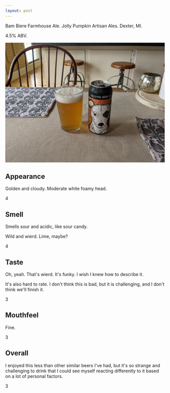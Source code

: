 ```yaml
---
layout: post
---
```

Bam Biere Farmhouse Ale.
Jolly Pumpkin Artisan Ales.
Dexter, MI.

4.5% ABV.

<img class="beer-photo" src="/beer/images/2021-06-07-jolly-pumpkin-bam-biere-farmhouse-ale.jpg"/>


## Appearance

Golden and cloudy.
Moderate white foamy head.

4


## Smell

Smells sour and acidic,
like sour candy.

Wild and wierd. Lime, maybe?

4


## Taste

Oh, yeah. That's wierd.
It's funky. I wish I knew how to describe it.

It's also hard to rate.
I don't think this is bad,
but it is challenging,
and I don't think we'll finish it.

3


## Mouthfeel

Fine.

3


## Overall

I enjoyed this less than other similar beers I've had,
but it's so strange and challenging to drink that I could see myself reacting differently
to it based on a lot of personal factors.

3
